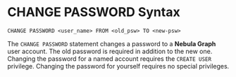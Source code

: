 # CHANGE PASSWORD Syntax

```ngql
CHANGE PASSWORD <user_name> FROM <old_psw> TO <new-psw>
```

The `CHANGE PASSWORD` statement changes a password to a **Nebula Graph** user account. The old password is required in addition to the new one. Changing the password for a named account requires the `CREATE USER` privilege. Changing the password for yourself requires no special privileges.
